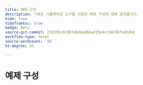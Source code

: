 ```yaml
---
title: 예제 구성
description: 그래프 시뮬레이션 도구를 사용한 예제 구성에 대해 알아봅니다.
hide: true
hidefromtoc: true
badge: Beta
source-git-commit: 232d55c02d07e0ddad66ad19e4cc5815bfed3d4d
workflow-type: tm+mt
source-wordcount: '15'
ht-degree: 6%

---
```


# 예제 구성
